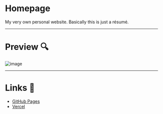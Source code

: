 # Homepage
My very own personal website. Basically this is just a résumé.

<hr />

# Preview 🔍
![image](https://user-images.githubusercontent.com/55285854/116870420-39474a80-ac1b-11eb-8788-8541752aec2d.png)

<hr />

# Links 🔗
- [GitHub Pages](https://danexpc.github.io/homepage/)
- [Vercel](https://homepage-one-kappa.vercel.app/)
